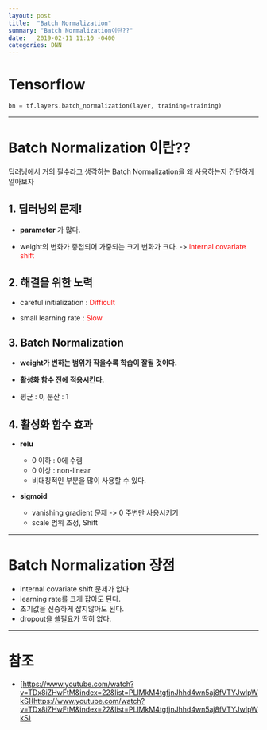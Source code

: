 ```yaml
---
layout: post
title:  "Batch Normalization"
summary: "Batch Normalization이란??"
date:   2019-02-11 11:10 -0400
categories: DNN
---
```


# Tensorflow
```python
bn = tf.layers.batch_normalization(layer, training=training)
```

---

# Batch Normalization 이란??
딥러닝에서 거의 필수라고 생각하는 Batch Normalization을 왜 사용하는지 간단하게 알아보자


## 1. 딥러닝의 문제!
- **parameter** 가 많다.

- weight의 변화가 중첩되어 가중되는 크기 변화가 크다.
-> <span style="color:red"> internal covariate shift </span>

## 2. 해결을 위한 노력
- careful initialization : <span style="color:red">Difficult</span>

- small learning rate : <span style="color:red">Slow</span>

## 3. Batch Normalization
- **weight가 변하는 범위가 작을수록 학습이 잘될 것이다.**

- **활성화 함수 전에 적용시킨다.**

- 평균 : 0, 분산 : 1

## 4. 활성화 함수 효과

- **relu**
  + 0 이하 : 0에 수렴
  + 0 이상 : non-linear
  + 비대칭적인 부분을 많이 사용할 수 있다.


- **sigmoid**
  + vanishing gradient 문제 -> 0 주변만 사용시키기
  + scale 범위 조정, Shift

---

# Batch Normalization 장점
- internal covariate shift 문제가 없다
- learning rate를 크게 잡아도 된다.
- 초기값을 신중하게 잡지않아도 된다.
- dropout을 쓸필요가 딱히 없다.

---

# 참조
- [https://www.youtube.com/watch?v=TDx8iZHwFtM&index=22&list=PLlMkM4tgfjnJhhd4wn5aj8fVTYJwIpWkS](https://www.youtube.com/watch?v=TDx8iZHwFtM&index=22&list=PLlMkM4tgfjnJhhd4wn5aj8fVTYJwIpWkS)
